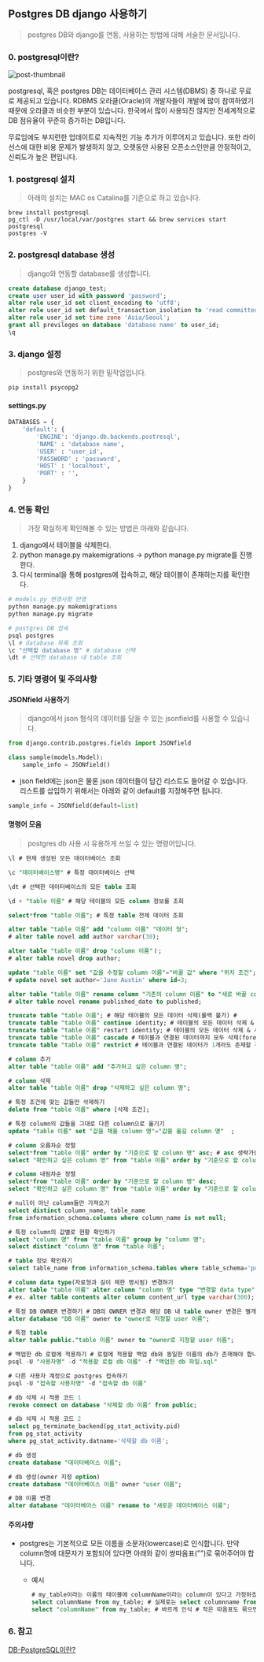 ## Postgres DB django 사용하기

> postgres DB와 django를 연동, 사용하는 방법에 대해 서술한 문서입니다. 



### 0. postgresql이란?

![post-thumbnail](https://media.vlpt.us/images/doohyunlm/post/120b753b-fe30-42f9-840a-6833fa89d1ed/3.png)

postgresql, 혹은 postgres DB는 데이터베이스 관리 시스템(DBMS) 중 하나로 무료로 제공되고 있습니다. RDBMS 오라클(Oracle)의 개발자들이 개발에 많이 참여하였기 때문에 오라클과 비슷한 부분이 있습니다.  한국에서 많이 사용되진 않지만 전세계적으로 DB 점유율이 꾸준히 증가하는 DB입니다. 

무료임에도 부지런한 업데이트로 지속적인 기능 추가가 이루어지고 있습니다. 또한 라이선스에 대한 비용 문제가 발생하지 않고, 오랫동안 사용된 오픈소스인만큼 안정적이고, 신뢰도가 높은 편입니다. 



### 1. postgresql 설치

> 아래의 설치는 MAC os Catalina를 기준으로 하고 있습니다.

```
brew install postgresql
pg_ctl -D /usr/local/var/postgres start && brew services start postgresql
postgres -V
```



### 2.  postgresql database 생성

> django와 연동할 database를 생성합니다. 

```sql
create database django_test;
create user user_id with password 'password';
alter role user_id set client_encoding to 'utf8';
alter role user_id set default_transaction_isolation to 'read committed';
alter role user_id set time zone 'Asia/Seoul';
grant all previleges on database 'database name' to user_id;
\q
```



### 3. django 설정

> postgres와 연동하기 위한 밑작업입니다.

```bash
pip install psycopg2
```



#### settings.py

```python
DATABASES = {
	'default': {
		'ENGINE': 'django.db.backends.postresql',
		'NAME' : 'database name',
		'USER' : 'user_id',
		'PASSWORD' : 'password',
		'HOST' : 'localhost',
		'PORT' : '',
	}
}
```



### 4. 연동 확인

> 가장 확실하게 확인해볼 수 있는 방법은 아래와 같습니다. 

1. django에서 테이블을 삭제한다. 
2. python manage.py makemigrations -> python manage.py migrate를 진행한다. 
3. 다시 terminal을 통해 postgres에 접속하고, 해당 테이블이 존재하는지를 확인한다. 

```bash
# models.py 변경사항 반영
python manage.py makemigrations
python manage.py migrate

# postgres DB 접속
psql postgres
\l # database 목록 조회
\c "선택할 database 명" # database 선택 
\dt # 선택한 database 내 table 조회
```



### 5. 기타 명령어 및 주의사항

#### JSONfield 사용하기

> django에서 json 형식의 데이터를 담을 수 있는 jsonfield를 사용할 수 있습니다.

```python
from django.contrib.postgres.fields import JSONfield

class sample(models.Model):
    sample_info = JSONfield()
```

- json field에는 json은 물론 json 데이터들이 담긴 리스트도 들어갈 수 있습니다. 리스트를 삽입하기 위해서는 아래와 같이 default를 지정해주면 됩니다. 

```python
sample_info = JSONfield(default=list)
```



#### 명령어 모음

>  postgres db 사용 시 유용하게 쓰일 수 있는 명령어입니다.

```sql
\l # 현재 생성된 모든 데이터베이스 조회

\c "데이터베이스명" # 특정 데이터베이스 선택

\dt # 선택한 데이터베이스의 모든 table 조회

\d + "table 이름" # 해당 테이블의 모든 column 정보를 조회

select*from "table 이름"; # 특정 table 전체 데이터 조회

alter table "table 이름" add "column 이름" "데이터 형";
# alter table novel add author varchar(30);

alter table "table 이름" drop "column 이름"ㅣ;
# alter table novel drop author;

update "table 이름" set "값을 수정할 column 이름"="바꿀 값" where "위치 조건";
# update novel set author='Jane Austin' where id=3;

alter table "table 이름" rename column "기존의 column 이름" to "새로 바꿀 column 이름";
# alter table novel rename published_date to published;

truncate table "table 이름"; # 해당 테이블의 모든 데이터 삭제(롤백 불가) # 
truncate table "table 이름" continue identity; # 테이블의 모든 데이터 삭제 & 시퀀스 유지 
truncate table "table 이름" restart identity; # 테이블의 모든 데이터 삭제 & 시퀀스 초기화
truncate table "table 이름" cascade # 테이블과 연결된 데이터까지 모두 삭제(foreginkey가 존재할 경우)
truncate table "table 이름" restrict # 테이블과 연결된 데이터가 1개라도 존재할 경우 해당 데이터는 삭제되지 않음

# column 추가
alter table "table 이름" add "추가하고 싶은 column 명";

# column 삭제
alter table "table 이름" drop "삭제하고 싶은 column 명";

# 특정 조건에 맞는 값들만 삭제하기
delete from "table 이름" where [삭제 조건];

# 특정 column의 값들을 그대로 다른 column으로 옮기기
update "table 이름" set "값을 채울 column 명"="값을 옮길 column 명"  ;

# column 오름차순 정렬
select*from "table 이름" order by "기준으로 할 column 명" asc; # asc 생략가능
select "확인하고 싶은 column 명" from "table 이름" order by "기준으로 할 column 명" asc;

# column 내림차순 정렬
select*from "table 이름" order by "기준으로 할 column 명" desc;
select "확인하고 싶은 column 명" from "table 이름" order by "기준으로 할 column 명" desc;

# null이 아닌 column들만 가져오기
select distinct column_name, table_name 
from information_schema.columns where column_name is not null;

# 특정 column의 값별로 현황 확인하기
select "column 명" from "table 이름" group by "column 명";
select distinct "column 명" from "table 이름";

# table 정보 확인하기
select table_name from information_schema.tables where table_schema='public';

# column data type(자료형과 길이 제한 명시됨) 변경하기
alter table "table 이름" alter column "column 명" type "변경할 data type";
# ex. alter table contents alter column content_url type varchar(300); 

# 특정 DB OWNER 변경하기 # DB의 OWNER 변경과 해당 DB 내 table owner 변경은 별개!(연동되어 바뀌지 않음)
alter database "DB 이름" owner to "owner로 지정할 user 이름";

# 특정 table 
alter table public."table 이름" owner to "owner로 지정할 user 이름";

# 백업한 db 로컬에 적용하기 # 로컬에 적용할 백업 db와 동일한 이름의 db가 존재해야 합니다.
psql -U "사용자명" -d "적용할 로컬 db 이름" -f "백업한 db 파일.sql"

# 다른 사용자 계정으로 postgres 접속하기
psql -U "접속할 사용자명" -d "접속할 db 이름"

# db 삭제 시 적용 코드 1
revoke connect on database "삭제할 db 이름" from public;

# db 삭제 시 적용 코드 2
select pg_terminate_backend(pg_stat_activity.pid)
from pg_stat_activity
where pg_stat_activity.datname='삭제할 db 이름';

# db 생성
create database "데이터베이스 이름";

# db 생성(owner 지정 option)
create database "데이터베이스 이름" owner "user 이름";

# DB 이름 변경
alter database "데이터베이스 이름" rename to "새로운 데이터베이스 이름";
```

#### 주의사항

- postgres는 기본적으로 모든 이름을 소문자(lowercase)로 인식합니다. 만약 column명에 대문자가 포함되어 있다면 아래와 같이 쌍따옴표("")로 묶어주어야 합니다. 

  - 예시

    ```sql
    # my_table이라는 이름의 테이블에 columnName이라는 column이 있다고 가정하겠습니다.
    select columnName from my_table; # 실제로는 select columnname from my_table;로 인식됩니다.
    select "columnName" from my_table; # 바르게 인식 # 작은 따옴표도 묶으면 안 됩니다!
    ```
    
    

### 6. 참고 

[DB-PostgreSQL이란?](https://velog.io/@doohyunlm/SQL-PostgreSQL-%EC%86%8C%EA%B0%9C)

